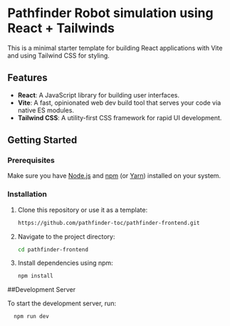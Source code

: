 # Pathfinder Robot simulation using React + Tailwinds

This is a minimal starter template for building React applications with Vite and using Tailwind CSS for styling.

## Features

- **React**: A JavaScript library for building user interfaces.
- **Vite**: A fast, opinionated web dev build tool that serves your code via native ES modules.
- **Tailwind CSS**: A utility-first CSS framework for rapid UI development.

## Getting Started

### Prerequisites

Make sure you have [Node.js](https://nodejs.org/) and [npm](https://www.npmjs.com/) (or [Yarn](https://yarnpkg.com/)) installed on your system.

### Installation

1. Clone this repository or use it as a template:

   ```bash
   https://github.com/pathfinder-toc/pathfinder-frontend.git
2. Navigate to the project directory:

   ```bash
   cd pathfinder-frontend
3. Install dependencies using npm:

   ```bash
   npm install

##Development Server

To start the development server, run:

 ```bash
   npm run dev
